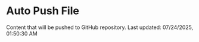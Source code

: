 # Auto Push File

Content that will be pushed to GitHub repository.
Last updated: 07/24/2025, 01:50:30 AM